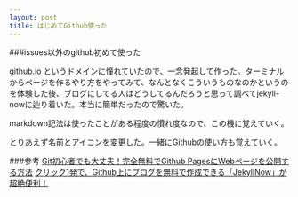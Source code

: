 ```yaml
---
layout: post
title: はじめてGithub使った
---
```


###issues以外のgithub初めて使った

github.io というドメインに憧れていたので、一念発起して作った。ターミナルからページを作るやり方をやってみて、なんとなくこういうものなのかというのを体験した後、ブログにしてる人はどうしてるんだろうと思って調べてjekyll-nowに辿り着いた。本当に簡単だったので驚いた。

markdown記法は使ったことがある程度の慣れ度なので、この機に覚えていく。

とりあえず名前とアイコンを変更した。一緒にGithubの使い方も覚えていく。

###参考
[Git初心者でも大丈夫！完全無料でGithub PagesにWebページを公開する方法](http://liginc.co.jp/web/html-css/html/96453)
[クリック1発で、Github上にブログを無料で作成できる「JekyllNow」が超絶便利！](http://plus.appgiga.jp/masatolan/2015/01/13/55047/)
